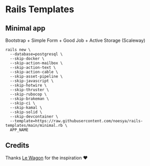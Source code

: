 # Rails Templates

## Minimal app

Bootstrap + Simple Form + Good Job + Active Storage (Scaleway)

```
rails new \
  --database=postgresql \
  --skip-docker \
  --skip-action-mailbox \
  --skip-action-text \
  --skip-action-cable \
  --skip-asset-pipeline \
  --skip-javascript \
  --skip-hotwire \
  --skip-thruster \
  --skip-rubocop \
  --skip-brakeman \
  --skip-ci \
  --skip-kamal \
  --skip-solid \
  --skip-devcontainer \
  --template=https://raw.githubusercontent.com/noesya/rails-templates/main/minimal.rb \
  APP_NAME
```

## Credits

Thanks [Le Wagon](https://github.com/lewagon/rails-templates) for the inspiration ❤️
